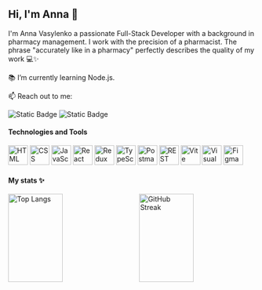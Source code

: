 ## Hi, I'm Anna 👋

I'm Anna Vasylenko a passionate Full-Stack Developer with a background in pharmacy management. I work with the precision of a pharmacist. The phrase "accurately like in a pharmacy" perfectly describes the quality of my work 💻✨

📚 I’m currently learning Node.js.

📫 Reach out to me:

![Static Badge](https://img.shields.io/badge/Anna%20Vasylenko-%23107dac?style=flat&logo=linkedin&logoColor=white&labelColor=%23107dac&link=https%3A%2F%2Fwww.linkedin.com%2Fin%2Fanna-vasylenko01%2F)
![Static Badge](https://img.shields.io/badge/Anna%20Vasylenko-%23189ad3?style=flat&logo=telegram&logoColor=white&labelColor=%23189ad3&link=https%3A%2F%2Ft.me%2Fannikaa_17)

#### Technologies and Tools

<a href="https://developer.mozilla.org/en-US/docs/Web/HTML" target="_blank"><img src="https://user-images.githubusercontent.com/25181517/192158954-f88b5814-d510-4564-b285-dff7d6400dad.png" alt="HTML" width="40"/></a>
<a href="https://developer.mozilla.org/en-US/docs/Web/CSS" target="_blank"><img src="https://user-images.githubusercontent.com/25181517/183898674-75a4a1b1-f960-4ea9-abcb-637170a00a75.png" alt="CSS" width="40"/></a>
<a href="https://developer.mozilla.org/en-US/docs/Web/JavaScript" target="_blank"><img src="https://user-images.githubusercontent.com/25181517/117447155-6a868a00-af3d-11eb-9cfe-245df15c9f3f.png" alt="JavaScript" width="40"/></a>
<a href="https://reactjs.org/" target="_blank"><img src="https://user-images.githubusercontent.com/25181517/183897015-94a058a6-b86e-4e42-a37f-bf92061753e5.png" alt="React" width="40"/></a>
<a href="https://redux.js.org/" target="_blank"><img src="https://user-images.githubusercontent.com/25181517/187896150-cc1dcb12-d490-445c-8e4d-1275cd2388d6.png" alt="Redux" width="40"/></a>
<a href="https://www.typescriptlang.org/" target="_blank"><img src="https://user-images.githubusercontent.com/25181517/183890598-19a0ac2d-e88a-4005-a8df-1ee36782fde1.png" alt="TypeScript" width="40"/></a>
<a href="https://www.postman.com/" target="_blank"><img src="https://user-images.githubusercontent.com/25181517/192109061-e138ca71-337c-4019-8d42-4792fdaa7128.png" alt="Postman" width="40"/></a>
<img src="https://user-images.githubusercontent.com/25181517/192107858-fe19f043-c502-4009-8c47-476fc89718ad.png" alt="REST" width="40"/>
<a href="https://vitejs.dev/" target="_blank"><img src="https://github.com/marwin1991/profile-technology-icons/assets/62091613/b40892ef-efb8-4b0e-a6b5-d1cfc2f3fc35" alt="Vite" width="40"/></a>
<a href="https://code.visualstudio.com/" target="_blank"><img src="https://user-images.githubusercontent.com/25181517/192108891-d86b6220-e232-423a-bf5f-90903e6887c3.png" alt="Visual Studio Code" width="40"/></a>
<a href="https://www.figma.com/" target="_blank"><img src="https://user-images.githubusercontent.com/25181517/189715289-df3ee512-6eca-463f-a0f4-c10d94a06b2f.png" alt="Figma" width="40"/></a>


#### My stats ✨

<img align="left" alt="Top Langs" src="https://github-readme-stats.vercel.app/api/top-langs/?username=anna-vasylenko&layout=compact&theme=rose_pine" height=180px width=47%/>
<img align="right" alt="GitHub Streak" src="https://streak-stats.demolab.com/?user=anna-vasylenko&theme=rose-pine" height=180px width=47%/>

<!-- <a href="https://www.mongodb.com/" target="_blank"><img src="https://user-images.githubusercontent.com/25181517/182884177-d48a8579-2cd0-447a-b9a6-ffc7cb02560e.png" alt="MongoDB" width="40"/></a>
<a href="https://nodejs.org/" target="_blank"><img src="https://user-images.githubusercontent.com/25181517/183568594-85e280a7-0d7e-4d1a-9028-c8c2209e073c.png" alt="Node.js" width="40"/></a>

 -->

<!--
- 🔭 I’m currently working on ...
- 🌱 I’m currently learning ...
- 👯 I’m looking to collaborate on ...
- 🤔 I’m looking for help with ...
- 💬 Ask me about ...
- 📫 How to reach me: ...
- 😄 Pronouns: ...
- ⚡ Fun fact: ...
-->
